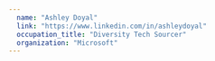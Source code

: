 ```yaml
---
  name: "Ashley Doyal"
  link: "https://www.linkedin.com/in/ashleydoyal"
  occupation_title: "Diversity Tech Sourcer"
  organization: "Microsoft"
---
```

